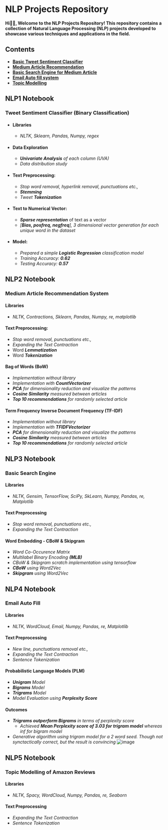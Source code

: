 # NLP Projects Repository
**Hi👋🏾, Welcome to the NLP Projects Repository! This repository contains a collection of Natural Language Processing (NLP) projects developed to showcase various techniques and applications in the field.**

## Contents
- [**Basic Tweet Sentiment Classifier**](Practise/NLP1.ipynb)
- [**Medium Article Recommendation**](Practise/NLP2.ipynb)
- [**Basic Search Engine for Medium Article**](Practise/NLP3.ipynb)
- [**Email Auto fill system**](Practise/NLP4.ipynb)
- [**Topic Modelling**](Practise/NLP5.ipynb)

## NLP1 Notebook 
### Tweet Sentiment Classifier (Binary Classification)
- #### Libraries
	- *NLTK, Sklearn, Pandas, Numpy, regex*
- #### Data Exploration
	- ***Univariate Analysis*** *of each column (UVA)*
 	- *Data distribution study*	
- #### Text Preprocessing:
	- *Stop word removal, hyperlink removal, punctuations etc.,*
	- ***Stemming***
 	- *Tweet* ***Tokenization***
- #### Text to Numerical Vector:
	- ***Sparse representation*** of text as a vector
	- *[**Bias, posfreq, negfreq**], 3 dimensional vector generation for each unique word in the dataset* 
- #### Model:
	- *Prepared a simple* ***Logistic Regression*** *classification model*
	- *Training Accuracy:* ***0.62***
	- *Testing Accuracy:* ***0.57***

## NLP2 Notebook
### Medium Article Recommendation System
#### Libraries
- *NLTK, Contractions, Sklearn, Pandas, Numpy, re, matplotlib*
#### Text Preprocessing:
- *Stop word removal, punctuations etc.,*
- *Expanding the Text Contraction*
- Word ***Lemmatization***
- Word ***Tokenization***	
#### Bag of Words (BoW)
- *Implementation without library*
- *Implementation with* ***CountVectorizer***
- ***PCA*** *for dimensionality reduction and visualize the patterns*
- ***Cosine Similarity*** *measured between articles*
- ***Top 10 recommendations*** *for randomly selected article*

#### Term Frequency Inverse Document Frequency (TF-IDF)
- *Implementation without library*
- *Implementation with* ***TFIDFVectorizer***
- ***PCA*** *for dimensionality reduction and visualize the patterns*
- ***Cosine Similarity*** *measured between articles*
- ***Top 10 recommendations*** *for randomly selected article*

## NLP3 Notebook
### Basic Search Engine 
#### Libraries
- *NLTK, Gensim, TensorFlow, SciPy, SkLearn, Numpy, Pandas, re, Matplotlib*
#### Text Preprocessing
- *Stop word removal, punctuations etc.,*
- *Expanding the Text Contraction*  
#### Word Embedding - CBoW & Skipgram
- *Word Co-Occurence Matrix*
- *Multilabel Binary Encoding* ***(MLB)***
- *CBoW & Skipgram scratch implementation using tensorflow*
- ***CBoW*** *using Word2Vec*
- ***Skipgram*** *using Word2Vec*

## NLP4 Notebook
### Email Auto Fill  
#### Libraries
- *NLTK, WordCloud, Email, Numpy, Pandas, re, Matplotlib*
#### Text Preprocessing
- *New line, punctuations removal etc.,*
- *Expanding the Text Contraction*
- *Sentence Tokenization*
#### Probabilistic Language Models (PLM)
- ***Unigram*** *Model*
- ***Bigrams*** *Model*
- ***Trigrams*** *Model*
- *Model Evaluation using* ***Perplexity Score***
#### Outcomes
- ***Trigrams outperform Bigrams*** *in terms of perplexity score*
	- *Achieved* ***Mean Perplexity score of 3.03 for trigram model*** *whereas inf for bigram model*
- *Generative algorithm using trigram model for a 2 word seed. Though not synctactically correct, but the result is convincing*
![image](https://github.com/user-attachments/assets/c47a2a87-049d-4b86-a0bd-56013a9495ba)

## NLP5 Notebook
### Topic Modelling of Amazon Reviews  
#### Libraries
- *NLTK, Spacy, WordCloud, Numpy, Pandas, re, Seaborn*
#### Text Preprocessing
- *Expanding the Text Contraction*
- *Sentence Tokenization*
